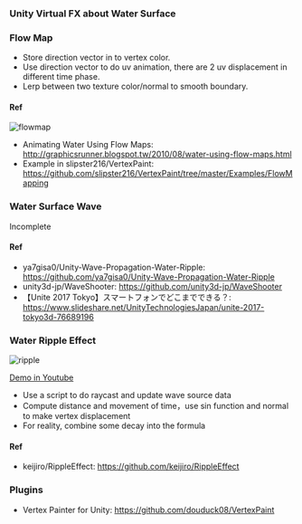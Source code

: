 ### Unity Virtual FX about Water Surface

### Flow Map
* Store direction vector in to vertex color.
* Use direction vector to do uv animation, there are 2 uv displacement in different time phase.
* Lerp between two texture color/normal to smooth boundary.

#### Ref
![flowmap](https://raw.githubusercontent.com/douduck08/UnityVFX-WaterSurface/master/img/flowmap.jpg)

* Animating Water Using Flow Maps: http://graphicsrunner.blogspot.tw/2010/08/water-using-flow-maps.html
* Example in slipster216/VertexPaint: https://github.com/slipster216/VertexPaint/tree/master/Examples/FlowMapping

### Water Surface Wave
Incomplete

#### Ref
* ya7gisa0/Unity-Wave-Propagation-Water-Ripple: https://github.com/ya7gisa0/Unity-Wave-Propagation-Water-Ripple
* unity3d-jp/WaveShooter: https://github.com/unity3d-jp/WaveShooter
* 【Unite 2017 Tokyo】スマートフォンでどこまでできる？: https://www.slideshare.net/UnityTechnologiesJapan/unite-2017-tokyo3d-76689196

### Water Ripple Effect
![ripple](https://raw.githubusercontent.com/douduck08/UnityVFX-WaterSurface/master/img/ripple.jpg)

[Demo in Youtube](https://www.youtube.com/watch?v=k5ZLzOtziK0)

* Use a script to do raycast and update wave source data
* Compute distance and movement of time，use sin function and normal to make vertex displacement
* For reality, combine some decay into the formula

#### Ref
* keijiro/RippleEffect: https://github.com/keijiro/RippleEffect

### Plugins
* Vertex Painter for Unity: https://github.com/douduck08/VertexPaint